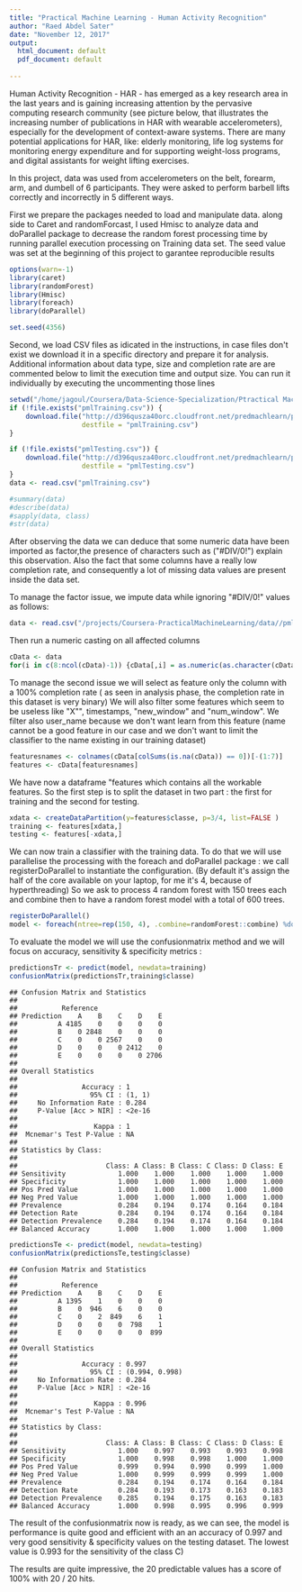 ```yaml
---
title: "Practical Machine Learning - Human Activity Recognition"
author: "Raed Abdel Sater"
date: "November 12, 2017"
output:
  html_document: default
  pdf_document: default
  
---
```



Human Activity Recognition - HAR - has emerged as a key research area in the last years and is gaining increasing attention by the pervasive computing research community (see picture below, that illustrates the increasing number of publications in HAR with wearable accelerometers), especially for the development of context-aware systems. There are many potential applications for HAR, like: elderly monitoring, life log systems for monitoring energy expenditure and for supporting weight-loss programs, and digital assistants for weight lifting exercises.

In this project, data was used from accelerometers on the belt, forearm, arm, and dumbell of 6 participants. They were asked to perform barbell lifts correctly and incorrectly in 5 different ways.

First we prepare the packages needed to load and manipulate data. along side to Caret and randomForcast, I used Hmisc to analyze data and doParallel package to decrease the random forest processing time by running parallel execution processing on Training data set. The seed value was set at the beginning of this project to garantee reproducible results


```r
options(warn=-1)
library(caret)
library(randomForest)
library(Hmisc)
library(foreach)
library(doParallel)
```

```r
set.seed(4356)
```

Second, we load CSV files as idicated in the instructions, in case files don't exist we download it in a specific directory and prepare it for analysis. Additional information about data type, size and completion rate are are commented below to limit the execution time and output size. You can run it individually by executing the uncommenting those lines


```r
setwd("/home/jagoul/Coursera/Data-Science-Specialization/Ptractical Machine Learning/Projects/Final Project/")
if (!file.exists("pmlTraining.csv")) {
    download.file("http://d396qusza40orc.cloudfront.net/predmachlearn/pml-training.csv", 
                  destfile = "pmlTraining.csv")
}

if (!file.exists("pmlTesting.csv")) {
    download.file("http://d396qusza40orc.cloudfront.net/predmachlearn/pml-testing.csv", 
                  destfile = "pmlTesting.csv")
}
data <- read.csv("pmlTraining.csv")

#summary(data)
#describe(data)
#sapply(data, class)
#str(data)
```

After observing the data we can deduce that some numeric data have been imported as factor,the presence of characters such as ("#DIV/0!") explain this observation. Also the fact that some columns have a really low completion rate, and consequently a lot of missing data values are present inside the data set.
 
To manage the factor issue,  we impute data while ignoring "#DIV/0!" values as follows:


```r
data <- read.csv("/projects/Coursera-PracticalMachineLearning/data//pml-training.csv", na.strings=c("#DIV/0!") )
```

Then run a numeric casting on all affected columns 


```r
cData <- data
for(i in c(8:ncol(cData)-1)) {cData[,i] = as.numeric(as.character(cData[,i]))}
```

To manage the second issue we will select as feature only the column with a 100% completion rate ( as seen in analysis phase, the completion rate in this dataset is very binary) We will also filter some features which seem to be useless like "X"", timestamps, "new_window" and "num_window". We filter also user_name because we don't want learn from this feature (name cannot be a good feature in our case and we don't want to limit the classifier to the name existing in our training dataset)


```r
featuresnames <- colnames(cData[colSums(is.na(cData)) == 0])[-(1:7)]
features <- cData[featuresnames]
```


We have now a dataframe "features which contains all the workable features. So the first step is to split the dataset in two part : the first for training and the second for testing.


```r
xdata <- createDataPartition(y=features$classe, p=3/4, list=FALSE )
training <- features[xdata,]
testing <- features[-xdata,]
```


We can now train a classifier with the training data. To do that we will use parallelise the processing with the foreach and doParallel package : we call registerDoParallel to instantiate the configuration. (By default it's assign the half of the core available on your laptop, for me it's 4, because of hyperthreading) So we ask to process 4 random forest with 150 trees each and combine then to have a random forest model with a total of 600 trees.

```r
registerDoParallel()
model <- foreach(ntree=rep(150, 4), .combine=randomForest::combine) %dopar% randomForest(training[-ncol(training)], training$classe, ntree=ntree)
```

To evaluate the model we will use the confusionmatrix method and we will focus on accuracy, sensitivity & specificity metrics :

```r
predictionsTr <- predict(model, newdata=training)
confusionMatrix(predictionsTr,training$classe)
```



```
## Confusion Matrix and Statistics
## 
##           Reference
## Prediction    A    B    C    D    E
##          A 4185    0    0    0    0
##          B    0 2848    0    0    0
##          C    0    0 2567    0    0
##          D    0    0    0 2412    0
##          E    0    0    0    0 2706
## 
## Overall Statistics
##                                 
##                Accuracy : 1     
##                  95% CI : (1, 1)
##     No Information Rate : 0.284 
##     P-Value [Acc > NIR] : <2e-16
##                                 
##                   Kappa : 1     
##  Mcnemar's Test P-Value : NA    
## 
## Statistics by Class:
## 
##                      Class: A Class: B Class: C Class: D Class: E
## Sensitivity             1.000    1.000    1.000    1.000    1.000
## Specificity             1.000    1.000    1.000    1.000    1.000
## Pos Pred Value          1.000    1.000    1.000    1.000    1.000
## Neg Pred Value          1.000    1.000    1.000    1.000    1.000
## Prevalence              0.284    0.194    0.174    0.164    0.184
## Detection Rate          0.284    0.194    0.174    0.164    0.184
## Detection Prevalence    0.284    0.194    0.174    0.164    0.184
## Balanced Accuracy       1.000    1.000    1.000    1.000    1.000
```

```r
predictionsTe <- predict(model, newdata=testing)
confusionMatrix(predictionsTe,testing$classe)
```

```
## Confusion Matrix and Statistics
## 
##           Reference
## Prediction    A    B    C    D    E
##          A 1395    1    0    0    0
##          B    0  946    6    0    0
##          C    0    2  849    6    1
##          D    0    0    0  798    1
##          E    0    0    0    0  899
## 
## Overall Statistics
##                                         
##                Accuracy : 0.997         
##                  95% CI : (0.994, 0.998)
##     No Information Rate : 0.284         
##     P-Value [Acc > NIR] : <2e-16        
##                                         
##                   Kappa : 0.996         
##  Mcnemar's Test P-Value : NA            
## 
## Statistics by Class:
## 
##                      Class: A Class: B Class: C Class: D Class: E
## Sensitivity             1.000    0.997    0.993    0.993    0.998
## Specificity             1.000    0.998    0.998    1.000    1.000
## Pos Pred Value          0.999    0.994    0.990    0.999    1.000
## Neg Pred Value          1.000    0.999    0.999    0.999    1.000
## Prevalence              0.284    0.194    0.174    0.164    0.184
## Detection Rate          0.284    0.193    0.173    0.163    0.183
## Detection Prevalence    0.285    0.194    0.175    0.163    0.183
## Balanced Accuracy       1.000    0.998    0.995    0.996    0.999
```

The result of the confusionmatrix now is ready, as we can see, the model is performance is quite good and efficient with an an accuracy of 0.997 and very good sensitivity & specificity values on the testing dataset. The lowest value is 0.993 for the sensitivity of the class C)


The results are quite impressive, the 20 predictable values has a score of 100% with 20 / 20 hits.
